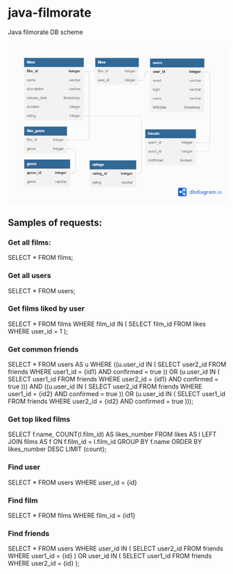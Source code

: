 # java-filmorate

Java filmorate DB scheme

<img src="image/ER_DB.png">

## Samples of requests:

### Get all films:
SELECT *
FROM films;

### Get all users
SELECT *
FROM users;

### Get films liked by user
SELECT *
FROM films
WHERE film_id IN (
SELECT film_id
FROM likes
WHERE user_id = 1
);

### Get common friends
SELECT *
FROM users AS u
WHERE ((u.user_id IN (
SELECT user2_id
FROM friends
WHERE user1_id = {id1} AND confirmed = true
)) OR (u.user_id IN (
SELECT user1_id
FROM friends
WHERE user2_id = {id1} AND confirmed = true
)))
AND ((u.user_id IN (
SELECT user2_id
FROM friends
WHERE user1_id = {id2} AND confirmed = true
)) OR (u.user_id IN (
SELECT user1_id
FROM friends
WHERE user2_id = {id2} AND confirmed = true
)));

### Get top liked films
SELECT f.name,
COUNT(l.film_id) AS likes_number
FROM likes AS l
LEFT JOIN films AS f ON f.film_id = l.film_id
GROUP BY f.name
ORDER BY likes_number DESC
LIMIT {count};

### Find user
SELECT *
FROM users
WHERE user_id = {id}

### Find film
SELECT *
FROM films
WHERE film_id = {id1}

### Find friends
SELECT *
FROM users
WHERE user_id IN (
SELECT user2_id
FROM friends
WHERE user1_id = {id}
) OR user_id IN (
SELECT user1_id
FROM friends
WHERE user2_id = {id}
);